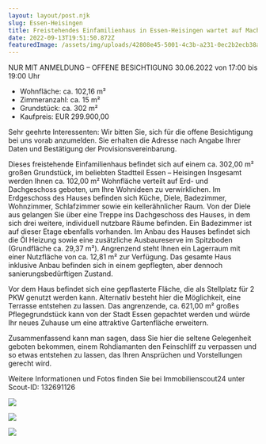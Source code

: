 ```yaml
---
layout: layout/post.njk
slug: Essen-Heisingen
title: Freistehendes Einfamilienhaus in Essen-Heisingen wartet auf Macher!
date: 2022-09-13T19:51:50.872Z
featuredImage: /assets/img/uploads/42808e45-5001-4c3b-a231-0ec2b2ecb38a-1512515762-768x576.png
---
```

NUR MIT ANMELDUNG – OFFENE BESICHTIGUNG 30.06.2022 von 17:00 bis 19:00 Uhr

* Wohnfläche: ca. 102,16 m²
* Zimmeranzahl: ca. 15 m²
* Grundstück: ca. 302 m²
* Kaufpreis: EUR 299.900,00

Sehr geehrte Interessenten: Wir bitten Sie, sich für die offene Besichtigung bei uns vorab anzumelden. Sie erhalten die Adresse nach Angabe Ihrer Daten und Bestätigung der Provisionsvereinbarung.

Dieses freistehende Einfamilienhaus befindet sich auf einem ca. 302,00 m² großen Grundstück, im beliebten Stadtteil Essen – Heisingen Insgesamt werden Ihnen ca. 102,00 m² Wohnfläche verteilt auf Erd- und Dachgeschoss geboten, um Ihre Wohnideen zu verwirklichen. Im Erdgeschoss des Hauses befinden sich Küche, Diele, Badezimmer, Wohnzimmer, Schlafzimmer sowie ein kellerähnlicher Raum. Von der Diele aus gelangen Sie über eine Treppe ins Dachgeschoss des Hauses, in dem sich drei weitere, individuell nutzbare Räume befinden. Ein Badezimmer ist auf dieser Etage ebenfalls vorhanden. Im Anbau des Hauses befindet sich die Öl Heizung sowie eine zusätzliche Ausbaureserve im Spitzboden (Grundfläche ca. 29,37 m²). Angrenzend steht Ihnen ein Lagerraum mit einer Nutzfläche von ca. 12,81 m² zur Verfügung. Das gesamte Haus inklusive Anbau befinden sich in einem gepflegten, aber dennoch sanierungsbedürftigen Zustand.

Vor dem Haus befindet sich eine gepflasterte Fläche, die als Stellplatz für 2 PKW genutzt werden kann. Alternativ besteht hier die Möglichkeit, eine Terrasse entstehen zu lassen. Das angrenzende, ca. 621,00 m² großes Pflegegrundstück kann von der Stadt Essen gepachtet werden und würde Ihr neues Zuhause um eine attraktive Gartenfläche erweitern.

Zusammenfassend kann man sagen, dass Sie hier die seltene Gelegenheit geboten bekommen, einem Rohdiamanten den Feinschliff zu verpassen und so etwas entstehen zu lassen, das Ihren Ansprüchen und Vorstellungen gerecht wird.

Weitere Informationen und Fotos finden Sie bei Immobilienscout24 unter Scout-ID: 132691126

![](/assets/img/uploads/42808e45-5001-4c3b-a231-0ec2b2ecb38a-1512515762-768x576.png)

![](/assets/img/uploads/1ed13445-f9ca-483a-a6a5-c8888635bd82-1512590989-768x576.png)

![](/assets/img/uploads/c60e136b-a409-4e1f-9157-7fc7631e990e-1511839652-768x576.png)